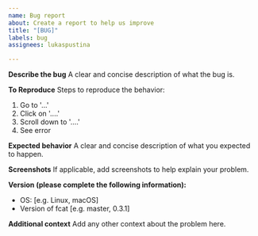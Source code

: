 ```yaml
---
name: Bug report
about: Create a report to help us improve
title: "[BUG]"
labels: bug
assignees: lukaspustina

---
```


**Describe the bug**
A clear and concise description of what the bug is.

**To Reproduce**
Steps to reproduce the behavior:
1. Go to '...'
2. Click on '....'
3. Scroll down to '....'
4. See error

**Expected behavior**
A clear and concise description of what you expected to happen.

**Screenshots**
If applicable, add screenshots to help explain your problem.

**Version (please complete the following information):**
 - OS: [e.g. Linux, macOS]
 - Version of fcat [e.g. master, 0.3.1]

**Additional context**
Add any other context about the problem here.
